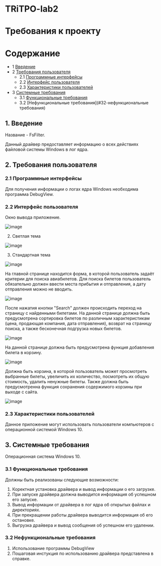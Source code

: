 # TRiTPO-lab2
# Требования к проекту 

Содержание
=================
* 1 [Введение](#1-введение)
* 2 [Требования пользователя](#2-требования-пользователя)
  * 2.1 [Программные интерфейсы](#21-программные-интерфейсы)
  * 2.2 [Интерфейс пользователя](#22-интерфейс-пользователя)
  * 2.3 [Характеристики пользователей](#23-характеристики-пользователей)
* 3 [Системные требования](#3-системные-требования)
  * 3.1 [Функциональные требования](#31-функциональные-требования)
  * 3.2 [Нефункциональные требования](#32-нефункциональные требования)


## 1. Введение
Название - FsFilter.

Данный драйвер предоставляет информацию о всех действиях файловой системы Windows в лог ядра.

## 2. Требования пользователя

### 2.1 Программные интерфейсы
Для получения информации о логах ядра Windows необходима программа DebugView. 

### 2.2 Интерфейс пользователя

Окно вывода приложение.

![image](https://user-images.githubusercontent.com/68506750/198299191-d4e7d9bf-dbce-4bab-8e5b-3d7a1c043761.png)

2) Светлая тема

![image](https://user-images.githubusercontent.com/68506750/198299321-61a1f594-27de-4681-87d3-20b13cddf720.png)

3) Стандартная тема

![image](https://user-images.githubusercontent.com/68506750/198299440-1ff7addf-0673-45b0-97df-e2f5be441977.png)

На главной странице находится форма, в которой пользователь задаёт критерии для поиска авиабилетов. Для поиска билетов пользователь обязательно должен ввести места прибытия и отправления, а дату отправления можно не вводить.

![image](https://user-images.githubusercontent.com/68506750/198300365-4a691ba9-00b4-45a2-ad62-e58a581d7619.png)

После нажатия кнопки "Search" должен происходить переход на страницу с найденными билетами. На данной странице должна быть предусмотрена сортировка билетов по различным характеристикам (цена, продающая компания, дата отправления), возврат на страницу поиска, а также бесконечная подгрузка новых билетов. 

![image](https://user-images.githubusercontent.com/68506750/198307098-03e3859b-8401-4806-a40b-6fe5a8445f0c.png)

На данной странице должна быть предусмотрена функция добавления билета в корзину. 

![image](https://user-images.githubusercontent.com/68506750/198307206-2cc2324c-b24d-4926-a3cc-0ac855c13954.png)

Должна быть корзина, в которой пользователь может просмотреть выбранные билеты, увеличить их количество, посмотреть их общую стоимость, удалить ненужные билеты. Также должна быть предусмотренна функция сохранения содержимого корзины при выходе с сайта.

![image](https://user-images.githubusercontent.com/68506750/198302945-f2f7170a-9716-4d55-be29-4c30ca77f030.png)


### 2.3 Характеристики пользователей
Данное приложение могут использовать пользователи компьютеров с операционной системой Windows 10.

## 3. Системные требования
Операционная система Windows 10.
### 3.1 Функциональные требования
Должны быть реализованы следующие возможности:
1. Коректная установка драйвера и вывод информации о его загрузке.
2. При запуске драйвера должна выводится информация об успешном его запуске.
3. Вывод информации от драйвера в лог ядра об открытых файлах и директориях.
4. При прекращении работы драйвера выводится информация об его остановке.
5. Выгрузка драйвера и вывод сообщения об успешном его удалении.

### 3.2 Нефункциональные требования
1. Использование программы DebugView 
2. Пошаговая инстукция по использованию драйвера представлена в справке.
